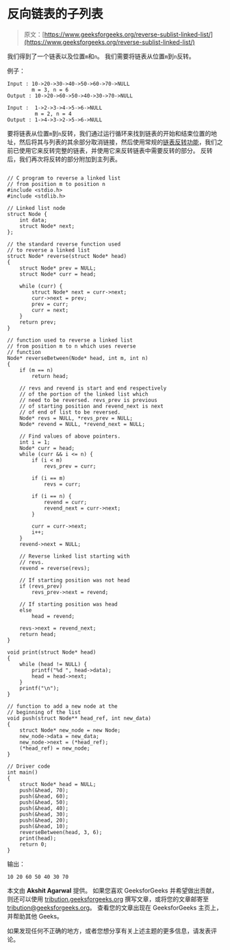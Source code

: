 # 反向链表的子列表

> 原文：[https://www.geeksforgeeks.org/reverse-sublist-linked-list/](https://www.geeksforgeeks.org/reverse-sublist-linked-list/)

我们得到了一个链表以及位置`m`和`n`。 我们需要将链表从位置`m`到`n`反转。

例子：

```
Input : 10->20->30->40->50->60->70->NULL
        m = 3, n = 6
Output : 10->20->60->50->40->30->70->NULL

Input :  1->2->3->4->5->6->NULL 
         m = 2, n = 4
Output : 1->4->3->2->5->6->NULL

```

要将链表从位置`m`到`n`反转，我们通过运行循环来找到链表的开始和结束位置的地址，然后将其与列表的其余部分取消链接，然后使用常规的[链表反转功能](https://www.geeksforgeeks.org/reverse-a-linked-list/)，我们之前已使用它来反转完整的链表，并使用它来反转链表中需要反转的部分。 反转后，我们再次将反转的部分附加到主列表。

```

// C program to reverse a linked list 
// from position m to position n 
#include <stdio.h> 
#include <stdlib.h> 

// Linked list node 
struct Node { 
    int data; 
    struct Node* next; 
}; 

// the standard reverse function used 
// to reverse a linked list 
struct Node* reverse(struct Node* head) 
{ 
    struct Node* prev = NULL;     
    struct Node* curr = head; 

    while (curr) { 
        struct Node* next = curr->next; 
        curr->next = prev; 
        prev = curr; 
        curr = next; 
    } 
    return prev; 
} 

// function used to reverse a linked list 
// from position m to n which uses reverse 
// function 
Node* reverseBetween(Node* head, int m, int n) 
{ 
    if (m == n) 
        return head; 

    // revs and revend is start and end respectively 
    // of the portion of the linked list which 
    // need to be reversed. revs_prev is previous 
    // of starting position and revend_next is next 
    // of end of list to be reversed. 
    Node* revs = NULL, *revs_prev = NULL; 
    Node* revend = NULL, *revend_next = NULL; 

    // Find values of above pointers. 
    int i = 1; 
    Node* curr = head; 
    while (curr && i <= n) { 
        if (i < m) 
            revs_prev = curr; 

        if (i == m) 
            revs = curr; 

        if (i == n) { 
            revend = curr; 
            revend_next = curr->next; 
        } 

        curr = curr->next; 
        i++; 
    } 
    revend->next = NULL; 

    // Reverse linked list starting with 
    // revs. 
    revend = reverse(revs); 

    // If starting position was not head 
    if (revs_prev) 
        revs_prev->next = revend; 

    // If starting position was head 
    else
        head = revend; 

    revs->next = revend_next; 
    return head; 
} 

void print(struct Node* head) 
{ 
    while (head != NULL) { 
        printf("%d ", head->data); 
        head = head->next; 
    } 
    printf("\n"); 
} 

// function to add a new node at the 
// beginning of the list 
void push(struct Node** head_ref, int new_data) 
{ 
    struct Node* new_node = new Node; 
    new_node->data = new_data; 
    new_node->next = (*head_ref); 
    (*head_ref) = new_node; 
} 

// Driver code 
int main() 
{ 
    struct Node* head = NULL; 
    push(&head, 70); 
    push(&head, 60); 
    push(&head, 50); 
    push(&head, 40); 
    push(&head, 30); 
    push(&head, 20); 
    push(&head, 10); 
    reverseBetween(head, 3, 6); 
    print(head); 
    return 0; 
} 

```

输出：

```
10 20 60 50 40 30 70 
```

本文由 **Akshit Agarwal** 提供。 如果您喜欢 GeeksforGeeks 并希望做出贡献，则还可以使用 [tribution.geeksforgeeks.org](http://www.contribute.geeksforgeeks.org) 撰写文章，或将您的文章邮寄至 tribution@geeksforgeeks.org。 查看您的文章出现在 GeeksforGeeks 主页上，并帮助其他 Geeks。

如果发现任何不正确的地方，或者您想分享有关上述主题的更多信息，请发表评论。

